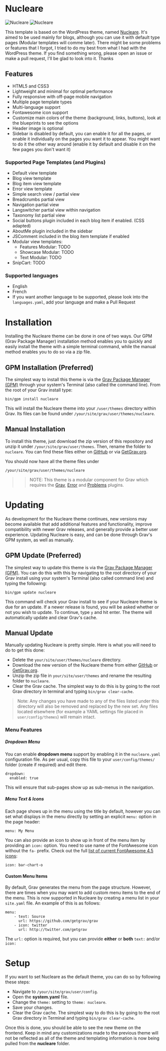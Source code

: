# Nucleare

![Nucleare](assets/readme_1.png)
![Nucleare](assets/readme_2.png)

This template is based on the WordPress theme, named [Nucleare](https://wordpress.com/themes/nucleare/).
It's aimed to be used mainly for blogs, although you can use it with default type pages (Modular templates will comme later).
There might be some problems or features that I forgot, I tried to do my best from what I had with the WordPress theme. If you find something wrong, please open an issue or make a pull request, I'll be glad to look into it. Thanks

## Features

* HTML5 and CSS3
* Lightweight and minimal for optimal performance
* Fully responsive with off-page mobile navigation
* Multiple page template types
* Multi-language support
* Fontawesome icon support
* Customize main colors of the theme (background, links, buttons), look at the blueprints to see the options
* Header image is optional
* Sidebar is disabled by default, you can enable it for all the pages, or enable it individually on the pages you want it to appear. You might want to do it the other way around (enable it by default and disable it on the few pages you don't want it)

### Supported Page Templates (and Plugins)

* Default view template
* Blog view template
* Blog item view template
* Error view template
* Simple search view / partial view
* Breadcrumbs partial view
* Navigation partial view
* Langswitcher partial view within navigation
* Taxonomy list partial view
* Social buttons plugin included in each blog item if enabled. (CSS adapted)
* AboutMe plugin included in the sidebar
* JSComment included in the blog item template if enabled
* Modular view templates:
  * Features Modular: TODO
  * Showcase Modular: TODO
  * Text Modular: TODO
* SnipCart: TODO

### Supported languages
* English
* French
* If you want another language to be supported, please look into the `languages.yaml`, add your language and make a Pull Request

# Installation

Installing the Nucleare theme can be done in one of two ways. Our GPM (Grav Package Manager) installation method enables you to quickly and easily install the theme with a simple terminal command, while the manual method enables you to do so via a zip file. 


## GPM Installation (Preferred)

The simplest way to install this theme is via the [Grav Package Manager (GPM)](http://learn.getgrav.org/advanced/grav-gpm) through your system's Terminal (also called the command line).  From the root of your Grav install type:

    bin/gpm install nucleare

This will install the Nucleare theme into your `/user/themes` directory within Grav. Its files can be found under `/your/site/grav/user/themes/nucleare`.

## Manual Installation

To install this theme, just download the zip version of this repository and unzip it under `/your/site/grav/user/themes`. Then, rename the folder to `nucleare`. You can find these files either on [GitHub](https://github.com/birssan/grav-theme-nucleare) or via [GetGrav.org](http://getgrav.org/downloads/themes).

You should now have all the theme files under

    /your/site/grav/user/themes/nucleare

>> NOTE: This theme is a modular component for Grav which requires the [Grav](http://github.com/getgrav/grav), [Error](https://github.com/getgrav/grav-theme-error) and [Problems](https://github.com/getgrav/grav-plugin-problems) plugins.

# Updating

As development for the Nucleare theme continues, new versions may become available that add additional features and functionality, improve compatibility with newer Grav releases, and generally provide a better user experience. Updating Nucleare is easy, and can be done through Grav's GPM system, as well as manually.

## GPM Update (Preferred)

The simplest way to update this theme is via the [Grav Package Manager (GPM)](http://learn.getgrav.org/advanced/grav-gpm). You can do this with this by navigating to the root directory of your Grav install using your system's Terminal (also called command line) and typing the following:

    bin/gpm update nucleare

This command will check your Grav install to see if your Nucleare theme is due for an update. If a newer release is found, you will be asked whether or not you wish to update. To continue, type `y` and hit enter. The theme will automatically update and clear Grav's cache.

## Manual Update

Manually updating Nucleare is pretty simple. Here is what you will need to do to get this done:

* Delete the `your/site/user/themes/nucleare` directory.
* Download the new version of the Nucleare theme from either [GitHub](https://github.com/birssan/grav-plugin-nucleare) or [GetGrav.org](http://getgrav.org/downloads/themes#extras).
* Unzip the zip file in `your/site/user/themes` and rename the resulting folder to `nucleare`.
* Clear the Grav cache. The simplest way to do this is by going to the root Grav directory in terminal and typing `bin/grav clear-cache`.

> Note: Any changes you have made to any of the files listed under this directory will also be removed and replaced by the new set. Any files located elsewhere (for example a YAML settings file placed in `user/config/themes`) will remain intact.


### Menu Features

##### Dropdown Menu

You can enable **dropdown menu** support by enabling it in the `nucleare.yaml` configuration file. As per usual, copy this file to your `user/config/themes/` folder (create if required) and edit there.

```
dropdown:
  enabled: true
```

This will ensure that sub-pages show up as sub-menus in the navigation.

##### Menu Text & Icons

Each page shows up in the menu using the title by default, however you can set what displays in the menu directly by setting an explicit `menu:` option in the page header:

```
menu: My Menu
```

You can also provide an icon to show up in front of the menu item by providing an `icon:` option.  You need to use name of the FontAwesome icon without the `fa-` prefix.  Check out the full [list of current FontAwesome 4.5 icons](http://fortawesome.github.io/Font-Awesome/icons/):

```
icon: bar-chart-o
```

#### Custom Menu Items

By default, Grav generates the menu from the page structure.  However, there are times when you may want to add custom menu items to the end of the menu.  This is now supported in Nucleare by creating a menu list in your `site.yaml` file.  An example of this is as follows:

```
menu:
    - text: Source
      url: https://github.com/getgrav/grav
    - icon: twitter
      url: http://twitter.com/getgrav
```

The `url:` option is required, but you can provide **either** or **both** `text:` and/or `icon:`

# Setup

If you want to set Nucleare as the default theme, you can do so by following these steps:

* Navigate to `/your/site/grav/user/config`.
* Open the **system.yaml** file.
* Change the `theme:` setting to `theme: nucleare`.
* Save your changes.
* Clear the Grav cache. The simplest way to do this is by going to the root Grav directory in Terminal and typing `bin/grav clear-cache`.

Once this is done, you should be able to see the new theme on the frontend. Keep in mind any customizations made to the previous theme will not be reflected as all of the theme and templating information is now being pulled from the **nucleare** folder.
